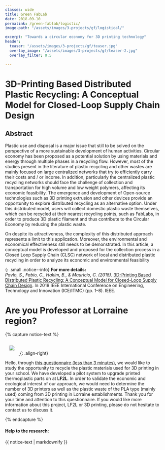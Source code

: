 ```yaml
---
classes: wide
title: Green FabLab
date: 2018-09-10
permalink: /green-fablab/logistic/
image-path: "/assets/images/3-projects/gf/logistical/"

excerpt: "Towards a circular economy for 3D printing technology"
header:
  teaser: "/assets/images/3-projects/gf/teaser.jpg"
  overlay_image: "/assets/images/3-projects/gf/teaser-2.jpg"
  overlay_filter: 0.5

---
```


# 3D-Printing Based Distributed Plastic Recycling: A Conceptual Model for Closed-Loop Supply Chain Design

## Abstract
Plastic use and disposal is a major issue that still to be solved on
the perspective of a more sustainable development of human
activities. Circular economy has been proposed as a potential solution by using materials and energy through multiple phases in a recycling flow. However, most of the studies present in the literature of plastic recycling and other wastes are mainly focused on large centralized networks that try to efficiently carry their costs and / or income. In addition, particularly
the centralized plastic recycling networks should face the challenge of collection and transportation for high volume and low weight polymers, affecting its economic feasibility. 
The emergence and development of Open-source technologies such as 3D printing extrusion and other devices provide an opportunity to explore distributed recycling as an alternative option. Under this distributed model, users will collect domestic plastic waste themselves, which can be recycled at their nearest recycling points, such as FabLabs, in order to produce 3D plastic filament and thus contribute to the Circular Economy by reducing the plastic waste.

On despite its attractiveness, the complexity of this distributed
approach represents a limit to this application. Moreover, the environmental and economical effectiveness still needs to be demonstrated. In this article, a conceptual model is developed and proposed for the collection process in a Closed Loop Supply Chain (CLSC) network of local and distributed plastic recycling in order to analyze its economic and environmental feasibility


{: .small  .notice--info}
**For more details:** <br>
<cite>Pavlo, S., Fabio, C., Hakim, B., & Mauricio, C. (2018).</cite> [3D-Printing Based Distributed Plastic Recycling: A Conceptual Model for Closed-Loop Supply Chain Design](https://doi.org/10.1109/ICE.2018.8436296). In 2018 IEEE International Conference on Engineering, Technology and Innovation (ICE/ITMC) (pp. 1–8). IEEE. 




# Are you Professor at Lorraine region?

{% capture notice-text %}

[<img src="{{ site.baseurl|append:page.image-path|append:'encuesta.png'}}" style="margin: 1em;">
](https://goo.gl/forms/2KESgsDo11gtwXAC2)
{: .align-right}

Hello, through [this questionnaire (less than 3 minutes)](https://goo.gl/forms/2KESgsDo11gtwXAC2), we would like to study the opportunity to recycle the plastic materials used for 3D printing in your school.
We have developed a pilot system to upgrade printed thermoplastic parts on at **LF2L**. 
In order to validate the economic and ecological interest of our approach, we would need to determine the number of 3D printers as well as the plastic waste of the PLA type (mainly used) coming from 3D printing in Lorraine establishments. 
Thank you for your time and attention to this questionnaire. If you would like more information about this project, LF2L or 3D printing, please do not hesitate to contact us to discuss it. 

{% endcapture %}



<div class="notice--info">
  <h4>Help to the research:</h4>

  {{ notice-text | markdownify }}
</div>



